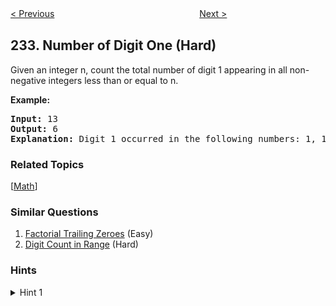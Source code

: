 <!--|This file generated by command(leetcode description); DO NOT EDIT.    |-->
<!--+----------------------------------------------------------------------+-->
<!--|@author    openset <openset.wang@gmail.com>                           |-->
<!--|@link      https://github.com/openset                                 |-->
<!--|@home      https://github.com/openset/leetcode                        |-->
<!--+----------------------------------------------------------------------+-->

[< Previous](https://github.com/openset/leetcode/tree/master/problems/implement-queue-using-stacks "Implement Queue using Stacks")
　　　　　　　　　　　　　　　　
[Next >](https://github.com/openset/leetcode/tree/master/problems/palindrome-linked-list "Palindrome Linked List")

## 233. Number of Digit One (Hard)

<p>Given an integer n, count the total number of digit 1 appearing in all non-negative integers less than or equal to n.</p>

<p><strong>Example:</strong></p>

<pre>
<strong>Input:</strong> 13
<strong>Output:</strong> 6 
<strong>Explanation: </strong>Digit 1 occurred in the following numbers: 1, 10, 11, 12, 13.
</pre>

### Related Topics
  [[Math](https://github.com/openset/leetcode/tree/master/tag/math/README.md)]

### Similar Questions
  1. [Factorial Trailing Zeroes](https://github.com/openset/leetcode/tree/master/problems/factorial-trailing-zeroes) (Easy)
  1. [Digit Count in Range](https://github.com/openset/leetcode/tree/master/problems/digit-count-in-range) (Hard)

### Hints
<details>
<summary>Hint 1</summary>
Beware of overflow.
</details>
